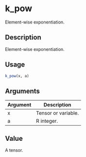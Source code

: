 # k_pow


Element-wise exponentiation.




## Description

Element-wise exponentiation.





## Usage
```r
k_pow(x, a)
```




## Arguments


Argument      |Description
------------- |----------------
x | Tensor or variable.
a | R integer.





## Value

A tensor.






